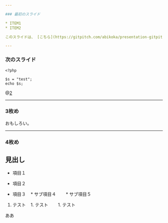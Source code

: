```yaml
---

### 最初のスライド

* ITEM1
* ITEM2

このスライドは、 [こちら](https://gitpitch.com/abikoka/presentation-gitpitch) でみれます。

---
```


### 次のスライド

```
<?php

$s = "test";
echo $s;
```
@[2](ピックアップ)

---

### 3枚め

おもしろい。

---

### 4枚め

## 見出し

* 項目１
* 項目２

* 項目３
    * サブ項目４
        * サブ項目５

1. テスト
    1. テスト
        1. テスト

ああ
